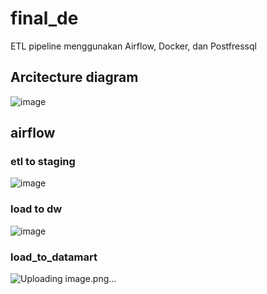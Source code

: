 # final_de
ETL pipeline menggunakan Airflow, Docker, dan Postfressql

## Arcitecture diagram

![image](https://user-images.githubusercontent.com/108140011/227553632-3a43c421-c78e-46e8-8234-8abac7f120b8.png)

## airflow 
### etl to staging
![image](https://user-images.githubusercontent.com/108140011/227553837-c98f8ac0-1f54-47f0-a7fa-ef6b2c2e9fd6.png)
### load to dw
![image](https://user-images.githubusercontent.com/108140011/227553971-d3a2c99d-c841-4b1a-ba19-e2a59d1615f7.png)
### load_to_datamart
![Uploading image.png…]()



